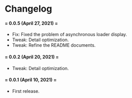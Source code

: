 # Changelog

#### = 0.0.5 (April 27, 2021) =

* Fix: Fixed the problem of asynchronous loader display.
* Tweak: Detail optimization.
* Tweak: Refine the README documents.



#### = 0.0.2 (April 20, 2021) =

* Tweak: Detail optimization.


#### = 0.0.1 (April 10, 2021) =

* First release.
